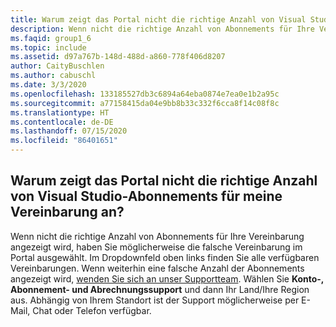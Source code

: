 ```yaml
---
title: Warum zeigt das Portal nicht die richtige Anzahl von Visual Studio-Abonnements für meine Vereinbarung an?
description: Wenn nicht die richtige Anzahl von Abonnements für Ihre Vereinbarung angezeigt wird, haben Sie möglicherweise die falsche Vereinbarung im Portal ausgewählt.
ms.faqid: group1_6
ms.topic: include
ms.assetid: d97a767b-148d-488d-a860-778f406d8207
author: CaityBuschlen
ms.author: cabuschl
ms.date: 3/3/2020
ms.openlocfilehash: 133185527db3c6894a64eba0874e7ea0e1b2a95c
ms.sourcegitcommit: a77158415da04e9bb8b33c332f6cca8f14c08f8c
ms.translationtype: HT
ms.contentlocale: de-DE
ms.lasthandoff: 07/15/2020
ms.locfileid: "86401651"
---
```

## <a name="why-is-the-portal-not-showing-the-correct-number-of-visual-studio-subscriptions-for-my-agreement"></a>Warum zeigt das Portal nicht die richtige Anzahl von Visual Studio-Abonnements für meine Vereinbarung an?

Wenn nicht die richtige Anzahl von Abonnements für Ihre Vereinbarung angezeigt wird, haben Sie möglicherweise die falsche Vereinbarung im Portal ausgewählt. Im Dropdownfeld oben links finden Sie alle verfügbaren Vereinbarungen. Wenn weiterhin eine falsche Anzahl der Abonnements angezeigt wird, [wenden Sie sich an unser Supportteam](https://visualstudio.microsoft.com/subscriptions/support/#talktous). Wählen Sie **Konto-, Abonnement- und Abrechnungssupport** und dann Ihr Land/Ihre Region aus. Abhängig von Ihrem Standort ist der Support möglicherweise per E-Mail, Chat oder Telefon verfügbar.
